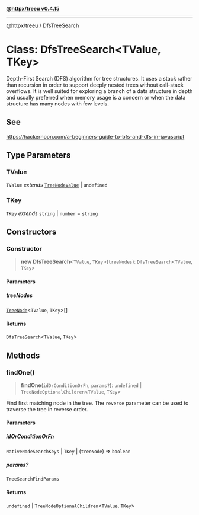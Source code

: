 [**@httpx/treeu v0.4.15**](../README.md)

***

[@httpx/treeu](../README.md) / DfsTreeSearch

# Class: DfsTreeSearch\<TValue, TKey\>

Depth-First Search (DFS) algorithm for tree structures. It uses a stack rather
than recursion in order to support deeply nested trees without call-stack overflows.
It is well suited for exploring a branch of a data structure in depth and
usually preferred when memory usage is a concern or when the data
structure has many nodes with few levels.

## See

https://hackernoon.com/a-beginners-guide-to-bfs-and-dfs-in-javascript

## Type Parameters

### TValue

`TValue` *extends* [`TreeNodeValue`](../type-aliases/TreeNodeValue.md) \| `undefined`

### TKey

`TKey` *extends* `string` \| `number` = `string`

## Constructors

### Constructor

> **new DfsTreeSearch**\<`TValue`, `TKey`\>(`treeNodes`): `DfsTreeSearch`\<`TValue`, `TKey`\>

#### Parameters

##### treeNodes

[`TreeNode`](../type-aliases/TreeNode.md)\<`TValue`, `TKey`\>[]

#### Returns

`DfsTreeSearch`\<`TValue`, `TKey`\>

## Methods

### findOne()

> **findOne**(`idOrConditionOrFn`, `params?`): `undefined` \| `TreeNodeOptionalChildren`\<`TValue`, `TKey`\>

Find first matching node in the tree. The `reverse` parameter can be used
to traverse the tree in reverse order.

#### Parameters

##### idOrConditionOrFn

`NativeNodeSearchKeys` | `TKey` | (`treeNode`) => `boolean`

##### params?

`TreeSearchFindParams`

#### Returns

`undefined` \| `TreeNodeOptionalChildren`\<`TValue`, `TKey`\>
